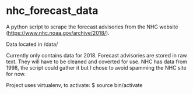 # nhc_forecast_data
A python script to scrape the forecast advisories from the NHC website (https://www.nhc.noaa.gov/archive/2018/).

Data located in /data/

Currently only contains data for 2018. Forecast advisories are stored in raw text. They will have to be cleaned and coverted for use. NHC has data from 1998, the script could gather it but I chose to avoid spamming the NHC site for now.

Project uses virtualenv, to activate:
$ source bin/activate

